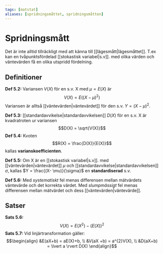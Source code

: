 ```yaml
---
tags: [matstat]
aliases: [spridningsmåttet, spridningsmåtten]
---
```

# Spridningsmått
Det är inte alltid tillräckligt med att känna till [[lägesmått|lägesmåttet]]. T.ex kan en tvåpunktsfördelad [[stokastisk variabel|s.v]]. med olika värden och väntevärden få en olika utspridd fördelning.

## Definitioner
**Def 5.2:** Variansen $V(X)$ för en s.v. X med $\mu = E(X)$ är $$V(X) = E ((X-\mu)^{2})$$Variansen är alltså [[väntevärden|väntevärdet]] för den s.v. $Y=(X-\mu)^{2}$.

**Def 5.3:** [[standardavvikelse|standardavvikelsen]] $D(X)$ för en s.v. X är kvadratroten ur variansen $$D(X) = \sqrt{V(X)}$$
**Def 5.4:** Kvoten $$R(X) = \frac{D(X)}{E(X)}$$kallas **varianskoefficienten**.

**Def 5.5:** Om X är en [[stokastisk variabel|s.v]]. med [[väntevärden|väntevärdet]] $\mu$ och [[standardavvikelse|standardavvikelsen]] $\sigma$, kallas $Y = \frac{(X- \mu)}{\sigma}$ en **standardiserad** s.v.

**Def 5.6:** Med *systematiskt* fel menas differensen mellan mätvärdets väntevärde och det korrekta värdet. Med *slumpmässigt* fel menas differensen mellan mätvärdet och dess [[väntevärden|väntevärde]].

## Satser
**Sats 5.6:** $$V(X) = E(X^{2})-(E(X))^{2}$$
**Sats 5.7:** Vid linjärtransformation gäller: $$\begin{align}  &E(aX+b) = aE(X)+b, \\ &V(aX +b) = a^{2}V(X), \\ &D(aX+b) = \lvert a \rvert D(X) \end{align}$$